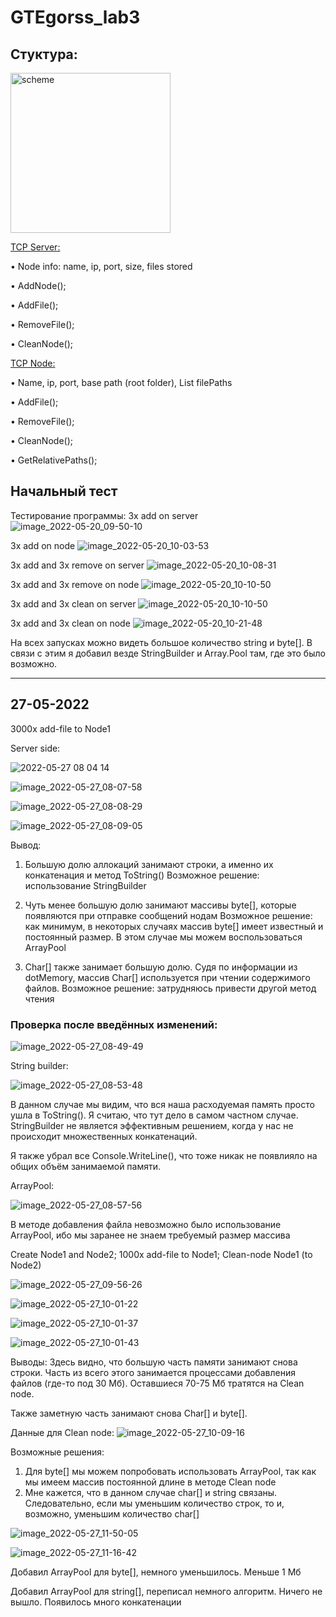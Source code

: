 # GTEgorss_lab3

## Стуктура:
<img width="256" alt="scheme" src="https://user-images.githubusercontent.com/37060880/169501145-739a66ef-61a7-4a69-a645-3679cde751ce.png">


<ins>TCP Server:</ins>

  • Node info: name, ip, port, size, files stored
  
  • AddNode();
  
  • AddFile();
  
  • RemoveFile();
  
  • CleanNode();
  
  
<ins>TCP Node:</ins>

  • Name, ip, port, base path (root folder), List<string> filePaths
  
  • AddFile();
  
  • RemoveFile();
  
  • CleanNode();
  
  • GetRelativePaths();
  

 ## Начальный тест 

Тестирование программы:
3x add on server
![image_2022-05-20_09-50-10](https://user-images.githubusercontent.com/37060880/169482315-13d75dd1-0563-432c-9bb1-e6ac9afb821b.png)


3x add on node
![image_2022-05-20_10-03-53](https://user-images.githubusercontent.com/37060880/169482381-161c0338-5e60-41b0-8195-a8cefba3a47b.png)



3x add and 3x remove on server
![image_2022-05-20_10-08-31](https://user-images.githubusercontent.com/37060880/169482508-2ea009e8-1195-4112-8665-2aff1b426161.png)

3x add and 3x remove on node
![image_2022-05-20_10-10-50](https://user-images.githubusercontent.com/37060880/169482593-8361f456-c388-418b-a3cb-b91f3ea4cc78.png)


3x add and 3x clean on server
![image_2022-05-20_10-10-50](https://user-images.githubusercontent.com/37060880/169482675-685851be-c5f7-48b9-a488-b7dd56e353cf.png)


3x add and 3x clean on node
![image_2022-05-20_10-21-48](https://user-images.githubusercontent.com/37060880/169482744-2aa88154-e101-44d4-bec1-7b4a988974e0.png)


На всех запусках можно видеть большое количество string и byte[].
В связи с этим я добавил везде StringBuilder и Array.Pool там, где это было возможно.
  
  
  --------------------------------------------------------------------------------------------------------------------------------------------
  ## 27-05-2022
  
  3000x add-file to Node1
  
  Server side:
  
![2022-05-27 08 04 14](https://user-images.githubusercontent.com/37060880/170632956-bcc635c1-c8ce-44b4-8ea5-7b358d3139a1.jpg)

![image_2022-05-27_08-07-58](https://user-images.githubusercontent.com/37060880/170633409-d0a10472-e396-4198-8bc7-964a4b747e20.png)

![image_2022-05-27_08-08-29](https://user-images.githubusercontent.com/37060880/170633462-9283a731-dcad-44b6-80ee-36451235c0b0.png)

![image_2022-05-27_08-09-05](https://user-images.githubusercontent.com/37060880/170633447-94f765a8-77a7-4ed9-a3d1-39a8cc68f9b1.png)

  Вывод: 
  1) Большую долю аллокаций занимают строки, а именно их конкатенация и метод ToString()
    Возможное решение: использование StringBuilder
  
  2) Чуть менее большую долю занимают массивы byte[], которые появляются при отправке сообщений нодам
    Возможное решение: как минимум, в некоторых случаях массив byte[] имеет известный и постоянный размер. В этом случае мы можем воспользоваться ArrayPool
  
  3) Char[] также занимает большую долю. Судя по информации из dotMemory, массив Char[] используется при чтении содержимого файлов.
    Возможное решение: затрудняюсь привести другой метод чтения
  
  
  ### Проверка после введённых изменений:
  
![image_2022-05-27_08-49-49](https://user-images.githubusercontent.com/37060880/170639543-e67b429e-4ddb-4aa1-ab4b-215b445a6a1f.png)
  
  String builder:
  
  ![image_2022-05-27_08-53-48](https://user-images.githubusercontent.com/37060880/170639604-ba1e8709-a35b-4aa6-9d76-550b8d6b4fb5.png)

В данном случае мы видим, что вся наша расходуемая память просто ушла в ToString(). Я считаю, что тут дело в самом частном случае. StringBuilder не является эффективным решением, когда у нас не происходит множественных конкатенаций.
  
  
  Я также убрал все Console.WriteLine(), что тоже никак не появлияло на общих объём занимаемой памяти.
  
  
  ArrayPool:
  
  ![image_2022-05-27_08-57-56](https://user-images.githubusercontent.com/37060880/170639822-8cb547b6-bab0-4a13-92ae-b65ea6dd2760.png)
  
  В методе добавления файла невозможно было использование ArrayPool, ибо мы заранее не знаем требуемый размер массива
  
  
  
  Create Node1 and Node2; 1000x add-file to Node1; Clean-node Node1 (to Node2)
  
![image_2022-05-27_09-56-26](https://user-images.githubusercontent.com/37060880/170648360-2424d5ce-b5ad-494c-ae3f-67baf848ddb7.png)

![image_2022-05-27_10-01-22](https://user-images.githubusercontent.com/37060880/170648386-f96fc742-c95f-4a1a-96e0-cdaefd199bf7.png)

![image_2022-05-27_10-01-37](https://user-images.githubusercontent.com/37060880/170648404-dcf39fab-ddf5-4d6f-b321-87670586d30e.png)
  
![image_2022-05-27_10-01-43](https://user-images.githubusercontent.com/37060880/170648422-489ddb24-5b25-4bdc-b787-736b83f31279.png)
  
  Выводы:
  Здесь видно, что большую часть памяти занимают снова строки. Часть из всего этого занимается процессами добавления файлов (где-то под 30 Мб).
  Оставшиеся 70-75 Мб тратятся на Clean node.
  
  Также заметную часть занимают снова Char[] и byte[].
  
 Данные для Clean node:
![image_2022-05-27_10-09-16](https://user-images.githubusercontent.com/37060880/170649505-37fb0c9a-0211-4c2f-9b63-7f9e9e5b1161.png)
  
  Возможные решения:
  1) Для byte[] мы можем попробовать использовать ArrayPool, так как мы имеем массив постоянной длине в методе Clean node
  2) Мне кажется, что в данном случае char[] и string связаны. Следовательно, если мы уменьшим количество строк, то и, возможно, уменьшим количество char[]
  
  ![image_2022-05-27_11-50-05](https://user-images.githubusercontent.com/37060880/170665889-bb878045-10e4-4def-ba85-6bf107d886f8.png)
  
  ![image_2022-05-27_11-16-42](https://user-images.githubusercontent.com/37060880/170666438-02cb9c67-ed24-45f4-9986-b4e01196fea7.png)
  
  Добавил ArrayPool для byte[], немного уменьшилось. Меньше 1 Мб
  
  Добавил ArrayPool для string[], переписал немного алгоритм. Ничего не вышло. Появилось много конкатенации
  
  

